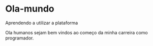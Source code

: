 # Ola-mundo
Aprendendo a utilizar a plataforma

Ola humanos sejam bem vindos ao começo da minha carreira como programador.
